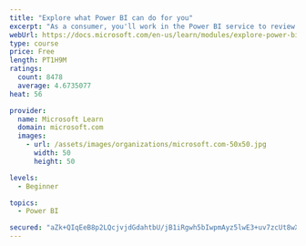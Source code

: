 ```yaml
---
title: "Explore what Power BI can do for you"
excerpt: "As a consumer, you'll work in the Power BI service to review and interact with content that has been shared with you. This module provides the foundational information that you need to work effectively in the Power BI service."
webUrl: https://docs.microsoft.com/en-us/learn/modules/explore-power-bi-service/
type: course
price: Free
length: PT1H9M
ratings:
  count: 8478
  average: 4.6735077
heat: 56

provider:
  name: Microsoft Learn
  domain: microsoft.com
  images:
    - url: /assets/images/organizations/microsoft.com-50x50.jpg
      width: 50
      height: 50

levels:
  - Beginner

topics:
  - Power BI

secured: "aZk+QIqEeB8p2LQcjvjdGdahtbU/jB1iRgwh5bIwpmAyz5lwE3+uv7zcUt8wXh4jvAn0ESkZsVsdkipevpodRxV9TrFYZBbHHURkHr+2BvFpyYLhEVdDBneEdbY+BwNNIy5gBMmKjVJcrQnz30i1W4TU8maf9EYSX9X7IeOKRoLvwJGDnVXrnISzI0hTYtG14ldD9cOKvF5Z6p92gvIHLxO0wyuvPGy9zwvzRfnQbrkmrks7O/st9Q6qm6T/bxVes3MK5WeBFFvwPnnUpDLuB1x5osZs25/2MOV+5OkrZOjBy6hqogGNxUxOzDqVi3CMFu4yn18sWIE0RNnf61N3kzkDk1BjwGqU/JBhnI0Vooolhy8+nmkZWMkiGzJi0OtlDXul3dbQb0h6KFyQEppb0gl8zw13Sc/0Gj/azdBG6Ys=;epsV5OJ+kS/wOHWHlfcbow=="
---
```


